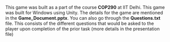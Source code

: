 This game was built as a part of the course **COP290** at IIT Delhi. This game was built for Windows using Unity. The details for the game are mentioned in the **Game_Document.pptx**. You can also go through the **Questions.txt** file. This consists of the different questions that would be asked to the player upon completion of the prior task (more details in the presentation file)
